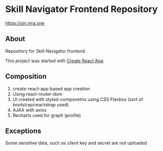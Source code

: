 # Skill Navigator Frontend Repository

https://sin.nira.one

## About

Repository for Skill Navigator frontend

This project was started with [Create React App](https://github.com/facebook/create-react-app)

## Composition

1) create-react-app based app creation
2) Using react-router-dom
3) UI created with styled-componetns using CSS Flexbox (sort of bootstrap/reactstrap used)
4) AJAX with axios
5) Recharts used for graph (profile)

## Exceptions

Some sensitive data, such as client key and secret are not uploaded